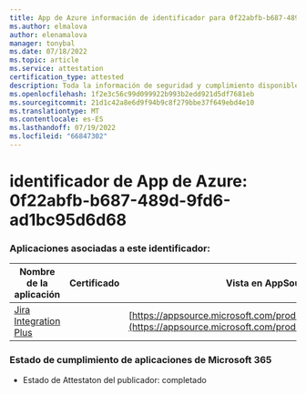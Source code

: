 ```yaml
---
title: App de Azure información de identificador para 0f22abfb-b687-489d-9fd6-ad1bc95d6d68
ms.author: elmalova
author: elenamalova
manager: tonybal
ms.date: 07/18/2022
ms.topic: article
ms.service: attestation
certification_type: attested
description: Toda la información de seguridad y cumplimiento disponible para 0f22abfb-b687-489d-9fd6-ad1bc95d6d68.
ms.openlocfilehash: 1f2e3c56c99d099922b993b2edd921d5df7681eb
ms.sourcegitcommit: 21d1c42a8e6d9f94b9c8f279bbe37f649ebd4e10
ms.translationtype: MT
ms.contentlocale: es-ES
ms.lasthandoff: 07/19/2022
ms.locfileid: "66847302"
---
```

# <a name="azure-app-id-0f22abfb-b687-489d-9fd6-ad1bc95d6d68"></a>identificador de App de Azure: 0f22abfb-b687-489d-9fd6-ad1bc95d6d68


### <a name="apps-associated-with-this-id"></a>Aplicaciones asociadas a este identificador:
| **Nombre de la aplicación** | **Certificado** | **Vista en AppSource** |
|--------------|---------------|-----------------------|
| [Jira Integration Plus](../forward/WA200003847.md) |  | [https://appsource.microsoft.com/product/office/WA200003847](https://appsource.microsoft.com/product/office/WA200003847) |

### <a name="microsoft-365-app-compliance-status"></a>Estado de cumplimiento de aplicaciones de Microsoft 365
- Estado de Attestaton del publicador: completado
